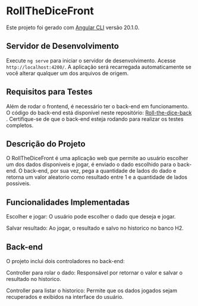 # RollTheDiceFront

Este projeto foi gerado com [Angular CLI](https://github.com/angular/angular-cli) versão 20.1.0.

## Servidor de Desenvolvimento

Execute  `ng serve` para iniciar o servidor de desenvolvimento. Acesse `http://localhost:4200/`. A aplicação será recarregada automaticamente se você alterar qualquer um dos arquivos de origem.

## Requisitos para Testes

Além de rodar o frontend, é necessário ter o back-end em funcionamento. O código do back-end está disponível neste repositório: [Roll-the-dice-back](https://github.com/MurilloMorgado/roll-the-dice-back) . Certifique-se de que o back-end esteja rodando para realizar os testes completos.

## Descrição do Projeto

O RollTheDiceFront é uma aplicação web que permite ao usuário escolher um dos dados disponiveis e jogar, é enviado o dado escolhido para o back-end. O back-end, por sua vez, pega a quantidade de lados do dado e retorna um valor aleatorio como resultado entre 1 e a quantidade de lados possiveis.

## Funcionalidades Implementadas

Escolher e jogar: O usuário pode escolher o dado que deseja e jogar.

Salvar resultado: Ao jogar, o resultado e salvo no historico no banco H2.

## Back-end

O projeto inclui dois controladores no back-end:

Controller para rolar o dado: Responsável por retornar o valor e salvar o resultado no historico.

Controller para listar o historico: Permite que os dados jogados sejam recuperados e exibidos na interface do usuário.
